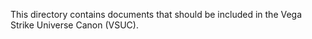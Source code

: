 
This directory contains documents that should be included in the Vega Strike Universe Canon (VSUC).


